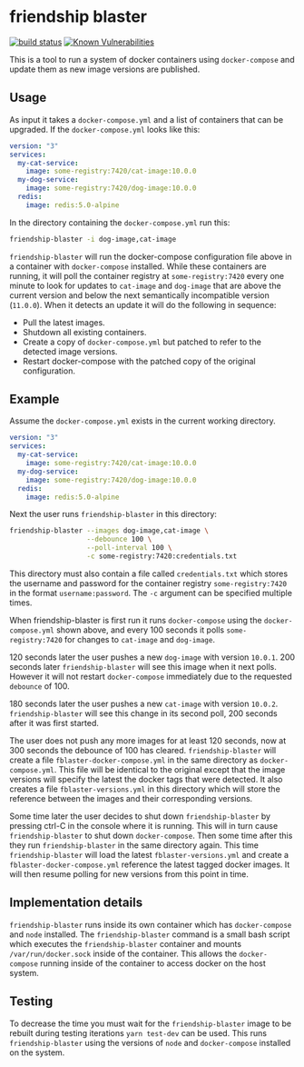 # friendship blaster

[![build status](https://circleci.com/gh/ohjames/friendship-blaster.png?style=shield)](https://circleci.com/gh/ohjames/friendship-blaster)
[![Known Vulnerabilities](https://snyk.io/test/github/ohjames/friendship-blaster/badge.svg)](https://snyk.io/test/github/ohjames/friendship-blaster)

This is a tool to run a system of docker containers using `docker-compose` and
update them as new image versions are published.

## Usage

As input it takes a `docker-compose.yml` and a list of containers that can be
upgraded. If the `docker-compose.yml` looks like this:

```yaml
version: "3"
services:
  my-cat-service:
    image: some-registry:7420/cat-image:10.0.0
  my-dog-service:
    image: some-registry:7420/dog-image:10.0.0
  redis:
    image: redis:5.0-alpine
```

In the directory containing the `docker-compose.yml` run this:

```bash
friendship-blaster -i dog-image,cat-image
```

`friendship-blaster` will run the docker-compose configuration file above in a
container with `docker-compose` installed. While these containers are running,
it will poll the container registry at `some-registry:7420` every one minute to
look for updates to `cat-image` and `dog-image` that are above the current
version and below the next semantically incompatible version (`11.0.0`). When
it detects an update it will do the following in sequence:

- Pull the latest images.
- Shutdown all existing containers.
- Create a copy of `docker-compose.yml` but patched to refer to the detected
  image versions.
- Restart docker-compose with the patched copy of the original configuration.

## Example

Assume the `docker-compose.yml` exists in the current working directory.

```yaml
version: "3"
services:
  my-cat-service:
    image: some-registry:7420/cat-image:10.0.0
  my-dog-service:
    image: some-registry:7420/dog-image:10.0.0
  redis:
    image: redis:5.0-alpine
```

Next the user runs `friendship-blaster` in this directory:

```bash
friendship-blaster --images dog-image,cat-image \
                   --debounce 100 \
                   --poll-interval 100 \
                   -c some-registry:7420:credentials.txt
```

This directory must also contain a file called `credentials.txt` which stores
the username and password for the container registry `some-registry:7420` in
the format `username:password`. The `-c` argument can be specified multiple
times.

When friendship-blaster is first run it runs `docker-compose` using the
`docker-compose.yml` shown above, and every 100 seconds it polls
`some-registry:7420` for changes to `cat-image` and `dog-image`.

120 seconds later the user pushes a new `dog-image` with version `10.0.1`. 200
seconds later `friendship-blaster` will see this image when it next polls.
However it will not restart `docker-compose` immediately due to the requested
`debounce` of 100.

180 seconds later the user pushes a new `cat-image` with version `10.0.2`.
`friendship-blaster` will see this change in its second poll, 200 seconds after
it was first started.

The user does not push any more images for at least 120 seconds, now at 300
seconds the debounce of 100 has cleared. `friendship-blaster` will create a
file `fblaster-docker-compose.yml` in the same directory as
`docker-compose.yml`. This file will be identical to the original except that
the image versions will specify the latest the docker tags that were detected.
It also creates a file `fblaster-versions.yml` in this directory which will
store the reference between the images and their corresponding versions.

Some time later the user decides to shut down `friendship-blaster` by pressing
ctrl-C in the console where it is running. This will in turn cause
`friendship-blaster` to shut down `docker-compose`. Then some time after this
they run `friendship-blaster` in the same directory again. This time
`friendship-blaster` will load the latest `fblaster-versions.yml` and create a
`fblaster-docker-compose.yml` reference the latest tagged docker images. It
will then resume polling for new versions from this point in time.

## Implementation details

`friendship-blaster` runs inside its own container which has `docker-compose`
and `node` installed. The `friendship-blaster` command is a small bash script
which executes the `friendship-blaster` container and mounts
`/var/run/docker.sock` inside of the container. This allows the
`docker-compose` running inside of the container to access docker on the host
system.

## Testing

To decrease the time you must wait for the `friendship-blaster` image to be
rebuilt during testing iterations `yarn test-dev` can be used. This runs
`friendship-blaster` using the versions of `node` and `docker-compose`
installed on the system.
